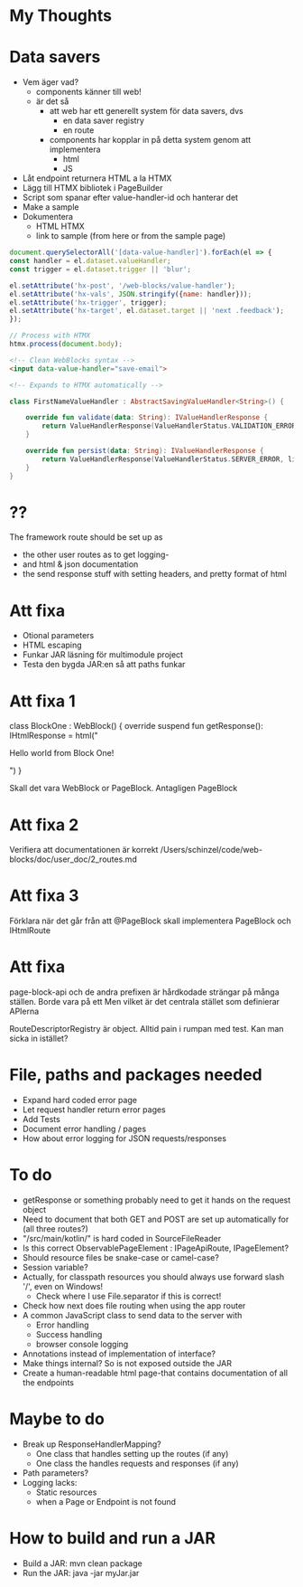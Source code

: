 # My Thoughts

# Data savers
- Vem äger vad?
  - components känner till web!
  - är det så
    - att web har ett generellt system för data savers, dvs
      - en data saver registry
      - en route
    - components har kopplar in på detta system genom att implementera
      - html
      - JS
- Låt endpoint returnera HTML a la HTMX
- Lägg till HTMX bibliotek i PageBuilder
- Script som spanar efter value-handler-id och hanterar det
- Make a sample
- Dokumentera
  - HTML HTMX
  - link to sample (from here or from the sample page)

```JavaScript
document.querySelectorAll('[data-value-handler]').forEach(el => {
const handler = el.dataset.valueHandler;
const trigger = el.dataset.trigger || 'blur';

el.setAttribute('hx-post', '/web-blocks/value-handler');
el.setAttribute('hx-vals', JSON.stringify({name: handler}));
el.setAttribute('hx-trigger', trigger);
el.setAttribute('hx-target', el.dataset.target || 'next .feedback');
});

// Process with HTMX
htmx.process(document.body);
```

```html
<!-- Clean WebBlocks syntax -->
<input data-value-handler="save-email">

<!-- Expands to HTMX automatically -->
```

```kotlin
class FirstNameValueHandler : AbstractSavingValueHandler<String>() {

    override fun validate(data: String): IValueHandlerResponse {
        return ValueHandlerResponse(ValueHandlerStatus.VALIDATION_ERROR, listOf("HARDCODED ERROR"))
    }

    override fun persist(data: String): IValueHandlerResponse {
        return ValueHandlerResponse(ValueHandlerStatus.SERVER_ERROR, listOf("HARDCODED ERROR"))
    }
}
```

# ??
The framework route should be set up as
- the other user routes as to get logging-
- and html & json documentation
- the send response stuff with setting headers, and pretty format of html
# Att fixa
- Otional parameters
- HTML escaping
- Funkar JAR läsning för multimodule project
- Testa den bygda JAR:en så att paths funkar



# Att fixa 1
class BlockOne : WebBlock() {
override suspend fun getResponse(): IHtmlResponse = html("<p>Hello world from Block One!</p>")
}

Skall det vara WebBlock or PageBlock. Antagligen PageBlock

# Att fixa 2
Verifiera att documentationen är korrekt
/Users/schinzel/code/web-blocks/doc/user_doc/2_routes.md


# Att fixa 3
Förklara när det går från att @PageBlock skall implementera PageBlock och IHtmlRoute


# Att fixa
page-block-api  och de andra prefixen är hårdkodade strängar på många ställen.
Borde vara på ett
Men vilket är det centrala stället som definierar APIerna

RouteDescriptorRegistry är object. Alltid pain i rumpan med test. Kan man sicka in istället?

# File, paths and packages needed
- Expand hard coded error page
- Let request handler return error pages
- Add Tests
- Document error handling / pages
- How about error logging for JSON requests/responses


# To do
- getResponse or something probably need to get it hands on the request object
- Need to document that both GET and POST are set up automatically for (all three routes?)
- "/src/main/kotlin/" is hard coded in SourceFileReader
- Is this correct ObservablePageElement : IPageApiRoute, IPageElement?
- Should resource files be snake-case or camel-case?
- Session variable?
- Actually, for classpath resources you should always use forward slash '/', even on Windows!
  - Check where I use File.separator if this is correct!
- Check how next does file routing when using the app router
- A common JavaScript class to send data to the server with
  - Error handling
  - Success handling
  - browser console logging
- Annotations instead of implementation of interface?
- Make things internal? So is not exposed outside the JAR
- Create a human-readable html page-that contains documentation of all the endpoints

# Maybe to do
- Break up ResponseHandlerMapping?
  - One class that handles setting up the routes (if any)
  - One class the handles requests and responses (if any)
- Path parameters?
- Logging lacks:
  - Static resources
  - when a Page or Endpoint is not found


# How to build and run a JAR
- Build a JAR: mvn clean package
- Run the JAR: java -jar myJar.jar

